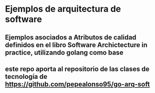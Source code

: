 # Ejemplos de arquitectura de software 
## Ejemplos asociados a Atributos de calidad definidos en el libro Software Archictecture in practice, utilizando golang como base

## este repo aporta al repositorio de las clases de tecnología de https://github.com/pepealonso95/go-arq-soft